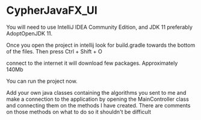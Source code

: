 # CypherJavaFX_UI

You will need to use IntelliJ IDEA Community Edition, and JDK 11 preferably AdoptOpenJDK 11.

Once you open the project in intellij look for build.gradle towards the bottom of the files.
Then press Ctrl + Shift + O

connect to the internet it will download few packages. Approximately 140Mb

You can run the project now.

Add your own java classes containing the algorithms you sent to me and make a connection to the application by opening the MainController class and connecting them on the methods I have created. There are comments on those methods on what to do so it shouldn't be difficult

